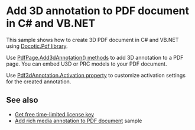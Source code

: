 # Add 3D annotation to PDF document in C# and VB.NET
This sample shows how to create 3D PDF document in C# and VB.NET using [Docotic.Pdf library](https://bitmiracle.com/pdf-library/).

Use [PdfPage.Add3dAnnotation() methods](https://bitmiracle.com/pdf-library/api/pdfpage-add3dannotation) to add 3D annotation to a PDF page. You can embed U3D or PRC models to your PDF document.

Use [Pdf3dAnnotation.Activation property](https://bitmiracle.com/pdf-library/api/pdf3dannotation-activation) to customize activation settings for the created annotation.

## See also
* [Get free time-limited license key](https://bitmiracle.com/pdf-library/download)
* [Add rich media annotation to PDF document](/Samples/Forms%20and%20Annotations/RichMediaAnnotations) sample